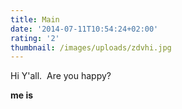 ```yaml
---
title: Main
date: '2014-07-11T10:54:24+02:00'
rating: '2'
thumbnail: /images/uploads/zdvhi.jpg
---
```


Hi Y'all.  Are you happy?

**me is**